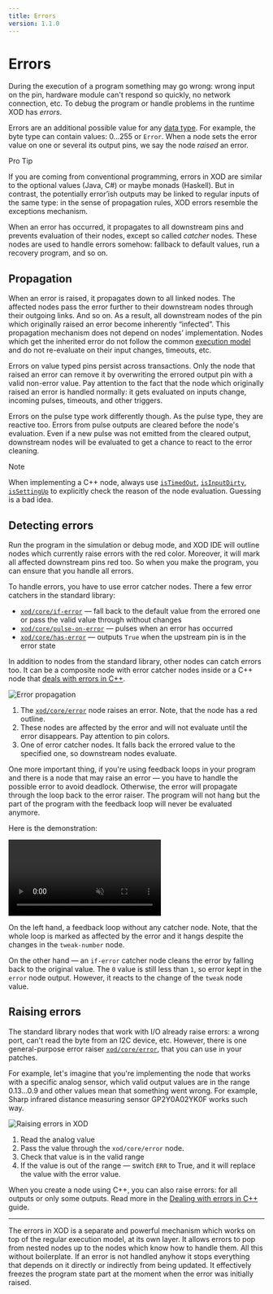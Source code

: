```yaml
---
title: Errors
version: 1.1.0
---
```


# Errors

During the execution of a program something may go wrong: wrong input on the pin, hardware module can't respond so quickly, no network connection, etc. To debug the program or handle problems in the runtime XOD has _errors_.

Errors are an additional possible value for any [data type](../data-types/). For example, the byte type can contain values: 0...255 or `Error`. When a node sets the error value on one or several its output pins, we say the node _raised_ an error.

<div class="ui segment">
<span class="ui ribbon label">Pro Tip</span>

If you are coming from conventional programming, errors in XOD are similar to the optional values (Java, C#) or maybe monads (Haskell). But in contrast, the potentially error’ish outputs may be linked to regular inputs of the same type: in the sense of propagation rules, XOD errors resemble the exceptions mechanism.

</div>

When an error has occurred, it propagates to all downstream pins and prevents evaluation of their nodes, except so called _catcher_ nodes. These nodes are used to handle errors somehow: fallback to default values, run a recovery program, and so on.

## Propagation

When an error is raised, it propagates down to all linked nodes. The affected nodes pass the error further to their downstream nodes through their outgoing links. And so on. As a result, all downstream nodes of the pin which originally raised an error become inherently “infected”. This propagation mechanism does not depend on nodes’ implementation. Nodes which get the inherited error do not follow the common [execution model](../execution-model/) and do not re-evaluate on their input changes, timeouts, etc.

Errors on value typed pins persist across transactions. Only the node that raised an error can remove it by overwriting the errored output pin with a valid non-error value. Pay attention to the fact that the node which originally raised an error is handled normally: it gets evaluated on inputs change, incoming pulses, timeouts, and other triggers.

Errors on the pulse type work differently though. As the pulse type, they are reactive too. Errors from pulse outputs are cleared before the node's evaluation. Even if a new pulse was not emitted from the cleared output, downstream nodes will be evaluated to get a chance to react to the error cleaning.

<div class="ui segment note">
<span class="ui ribbon label">Note</span>

When implementing a C++ node, always use [`isTimedOut`](../../reference/node-cpp-api#isTimedOut), [`isInputDirty`](../../reference/node-cpp-api#isInputDirty), [`isSettingUp`](../../reference/node-cpp-api#isSettingUp) to explicitly check the reason of the node evaluation. Guessing is a bad idea.

</div>

## Detecting errors

Run the program in the simulation or debug mode, and XOD IDE will outline nodes which currently raise errors with the red color. Moreover, it will mark all affected downstream pins red too. So when you make the program, you can ensure that you handle all errors.

To handle errors, you have to use error catcher nodes. There a few error catchers in the standard library:
- [`xod/core/if-error`](/libs/xod/core/if-error/) — fall back to the default value from the errored one or pass the valid value through without changes
- [`xod/core/pulse-on-error`](/libs/xod/core/pulse-on-error/) — pulses when an error has occurred
- [`xod/core/has-error`](/libs/xod/core/has-error/) — outputs `True` when the upstream pin is in the error state

In addition to nodes from the standard library, other nodes can catch errors too. It can be a composite node with error catcher nodes inside or a C++ node that [deals with errors in C++](../cpp-errors/).

![Error propagation](./propagation.png)

1. The [`xod/core/error`](/libs/xod/core/error/) node raises an error. Note, that the node has a red outline.
2. These nodes are affected by the error and will not evaluate until the error disappears. Pay attention to pin colors.
3. One of error catcher nodes. It falls back the errored value to the specified one, so downstream nodes evaluate.

One more important thing, if you're using feedback loops in your program and there is a node that may raise an error — you have to handle the possible error to avoid deadlock. Otherwise, the error will propagate through the loop back to the error raiser. The program will not hang but the part of the program with the feedback loop will never be evaluated anymore.

Here is the demonstration:

<video controls autoplay muted loop>
    <source src="./feedback-loops.mp4" type="video/mp4">
</video>

On the left hand, a feedback loop without any catcher node. Note, that the whole loop is marked as affected by the error and it hangs despite the changes in the `tweak-number` node.

On the other hand — an `if-error` catcher node cleans the error by falling back to the original value. The `0` value is still less than `1`, so error kept in the `error` node output. However, it reacts to the change of the `tweak` node value.

## Raising errors

The standard library nodes that work with I/O already raise errors: a wrong port, can't read the byte from an I2C device, etc. However, there is one general-purpose error raiser [`xod/core/error`](/libs/xod/core/error/), that you can use in your patches.

For example, let's imagine that you're implementing the node that works with a specific analog sensor, which valid output values are in the range 0.13...0.9 and other values mean that something went wrong. For example, Sharp infrared distance measuring sensor GP2Y0A02YK0F works such way.

![Raising errors in XOD](./raising.png)

1. Read the analog value
2. Pass the value through the `xod/core/error` node.
3. Check that value is in the valid range
4. If the value is out of the range — switch `ERR` to True, and it will replace the value with the error value.

When you create a node using C++, you can also raise errors: for all outputs or only some outputs. Read more in the [Dealing with errors in C++](../cpp-errors/) guide.

---

The errors in XOD is a separate and powerful mechanism which works on top of the regular execution model, at its own layer. It allows errors to pop from nested nodes up to the nodes which know how to handle them. All this without boilerplate. If an error is not handled anyhow it stops everything that depends on it directly or indirectly from being updated. It effectively freezes the program state part at the moment when the error was initially raised.

